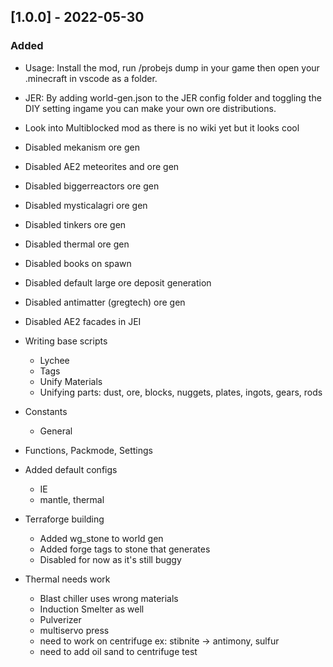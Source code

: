 ## [1.0.0] - 2022-05-30

### Added
- Usage:  Install the mod, run /probejs dump in your game then open your .minecraft in vscode as a folder.
- JER: By adding world-gen.json to the JER config folder and toggling the DIY setting ingame you can make your own ore distributions.
- Look into Multiblocked mod as there is no wiki yet but it looks cool

- Disabled mekanism ore gen
- Disabled AE2 meteorites and ore gen
- Disabled biggerreactors ore gen
- Disabled mysticalagri ore gen
- Disabled tinkers ore gen
- Disabled thermal ore gen
- Disabled books on spawn
- Disabled default large ore deposit generation
- Disabled antimatter (gregtech) ore gen
- Disabled AE2 facades in JEI
- Writing base scripts
    - Lychee
    - Tags
    - Unify Materials
    - Unifying parts: dust, ore, blocks, nuggets, plates, ingots, gears, rods
- Constants
    - General
- Functions, Packmode, Settings
- Added default configs
    - IE
    - mantle, thermal
- Terraforge building
    - Added wg_stone to world gen
    - Added forge tags to stone that generates
    - Disabled for now as it's still buggy
- Thermal needs work
    - Blast chiller uses wrong materials
    - Induction Smelter as well
    - Pulverizer
    - multiservo press
    - need to work on centrifuge ex: stibnite -> antimony, sulfur
    - need to add oil sand to centrifuge
    test